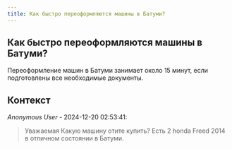 ```yaml
---
title: Как быстро переоформляются машины в Батуми?
---
```


## Как быстро переоформляются машины в Батуми?

Переоформление машин в Батуми занимает около 15 минут, если подготовлены все необходимые документы.

## Контекст

_Anonymous User_ - 2024-12-20 02:53:41:

> Уважаемая Какую машину отите купить? Есть 2 honda Freed 2014 в отличном состоянии в Батуми.
